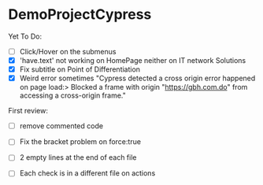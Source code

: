 # DemoProjectCypress

Yet To Do:

- [ ] Click/Hover on the submenus
- [X] 'have.text' not working on HomePage neither on IT network Solutions
- [x] Fix subtitle on Point of Differentiation
- [x] Weird error sometimes "Cypress detected a cross origin error happened on page load:> Blocked a frame with origin "https://gbh.com.do" from accessing a cross-origin frame."

First review:
- [ ] remove commented code
- [ ] Fix the bracket problem on force:true
- [ ] 2 empty lines at the end of each file
- [ ] Each check is in a different file on actions

